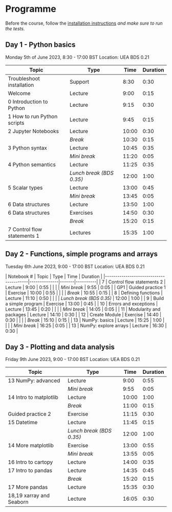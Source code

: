 # Programme

Before the course, follow the [installation instructions](installation.md) *and make sure to run the tests*.

## Day 1 - Python basics
Monday 5th of June 2023, 8:30 - 17:00 BST
Location: UEA BDS 0.21

| Topic                       | Type     | Time  | Duration |
|-----------------------------|----------|-------|----------|
| Troubleshoot installation   | Support  |  8:30 |  0:30    |
| Welcome                     | Lecture  |  9:00 |  0:15    |
| 0 Introduction to Python    | Lecture  |  9:15 |  0:30    |
| 1 How to run Python scripts | Lecture  |  9:45 |  0:15    |
| 2 Jupyter Notebooks         | Lecture  | 10:00 |  0:30    |
|                             | *Break*  | 10:30 |  0:15    |
| 3 Python syntax             | Lecture  | 10:45 |  0:35    |
|                         | *Mini break* | 11:20 |  0:05    |
| 4 Python semantics          | Lecture  | 11:25 |  0:35    |
|             | *Lunch break (BDS 0.35)* | 12:00 |  1:00    |
| 5 Scalar types              | Lecture  | 13:00 |  0:45    |
|                         | *Mini break* | 13:45 |  0:05    |
| 6 Data structures           | Lecture  | 13:50 |  1:00    |
| 6 Data structures           | Exercises| 14:50 |  0:30    |
|                             | *Break*  | 15:20 |  0:15    |
| 7 Control flow statements 1 | Lectures | 15:35 |  1:00    |

## Day 2 -  Functions, simple programs and arrays
Tuesday 6th June 2023, 9:00 - 17:00 BST
Location: UEA BDS 0.21

| Notebook # | Topic                     | Type         | Time  | Duration |
|----------------------------------------|--------------|-------|----------|
| 7          | Control flow statements 2 |     Lecture  |  9:00 |  0:55    |
|            |                           | *Mini break* |  9:55 |  0:05    |
| GP1        | Guided practice 1         | Exercise     | 10:00 |  0:55    |
|            |                           | *Break*      | 10:55 |  0:15    |
| 8          | Defining functions        | Lecture      | 11:10 |  0:50    |
|            |                           | *Lunch break (BDS 0.35)* | 12:00 |  1:00    |
| 9          | Build a simple program    | Exercise     | 13:00 |  0:45    |
| 10         | Errors and exceptions     | Lecture      | 13:45 |  0:20    |
|            |                           | *Mini break* | 14:05 |  0:05    |
| 11         | Modularity and packages   | Lecture      | 14:10 |  0:30    |
| 12         | Create Module             | Exercise     | 14:40 |  0:30    |
|            |                           | *Break*      | 15:10 |  0:15    |
| 13         | NumPy: basics             | Lecture      | 15:25 |  1:00    |
|            |                           | *Mini break* | 16:25 |  0:05    |
| 13         | NumPy: explore arrays     | Lecture      | 16:30 |  0:30    |

## Day 3 -  Plotting and data analysis
Friday 9th June 2023, 9:00 - 17:00 BST
Location: UEA BDS 0.21

| Topic                     | Type     | Time  | Duration |
|---------------------------|----------|-------|----------|
| 13 NumPy: advanced        | Lecture  |  9:00 |  0:55    |
|                       | *Mini break* |  9:55 |  0:05    |
| 14 Intro to matplotlib    | Lecture  | 10:00 |  1:00    |
|                           | *Break*  | 11:00 |  0:15    |
| Guided practice 2         | Exercise | 11:15 |  0:30    |
| 15 Datetime               | Lecture  | 11:45 |  0:15    |
|           | *Lunch break (BDS 0.35)* | 12:00 |  1:00    |
| 14 More matplotlib        | Exercise | 13:00 |  0:55    |
|                       | *Mini break* | 13:55 |  0:05    |
| 16 Intro to cartopy       | Lecture  | 14:00 |  0:35    |
| 17 Intro to pandas        | Lecture  | 14:35 |  0:45    |
|                           | *Break*  | 15:20 |  0:15    |
| 17 More pandas            | Lecture  | 15:35 |  0:30    |
| 18,19 xarray and Seaborn  | Lecture  | 16:05 |  0:30    |
